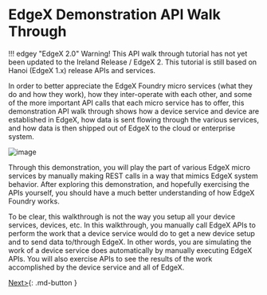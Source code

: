 # EdgeX Demonstration API Walk Through

!!! edgey "EdgeX 2.0"
    Warning! This API walk through tutorial has not yet been updated to the Ireland Release / EdgeX 2.  This tutorial is still based on Hanoi (EdgeX 1.x) release APIs and services.

In order to better appreciate the EdgeX Foundry micro services (what
they do and how they work), how they inter-operate with each other, and
some of the more important API calls that each micro service has to
offer, this demonstration API walk through shows how a device service
and device are established in EdgeX, how data is sent flowing through
the various services, and how data is then shipped out of EdgeX to the
cloud or enterprise system.

![image](EdgeX_WalkthroughDeployment.png)

Through this demonstration, you will play the part of various EdgeX
micro services by manually making REST calls in a way that mimics EdgeX
system behavior. After exploring this demonstration, and hopefully
exercising the APIs yourself, you should have a much better
understanding of how EdgeX Foundry works.

To be clear, this walkthrough is not the way you setup all your device services, devices, etc.
In this walkthrough, you manually call EdgeX APIs to perform the work that a device service would do to get a new device setup and to send data to/through EdgeX.  In other words, you are simulating the work of a device service does automatically by manually executing EdgeX APIs.  You will also exercise APIs to see the results of the work accomplished by the device service and all of EdgeX.

[Next>](Ch-WalkthroughSetup.md){: .md-button }


